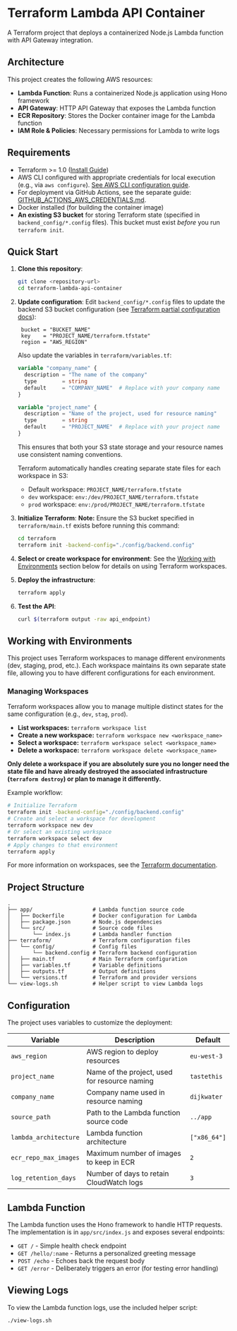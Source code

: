 # Terraform Lambda API Container

A Terraform project that deploys a containerized Node.js Lambda function with API Gateway integration.

## Architecture

This project creates the following AWS resources:

- **Lambda Function**: Runs a containerized Node.js application using Hono framework
- **API Gateway**: HTTP API Gateway that exposes the Lambda function
- **ECR Repository**: Stores the Docker container image for the Lambda function
- **IAM Role & Policies**: Necessary permissions for Lambda to write logs

## Requirements

- Terraform >= 1.0 ([Install Guide](https://developer.hashicorp.com/terraform/tutorials/aws-get-started/install-cli))
- AWS CLI configured with appropriate credentials for local execution (e.g., via `aws configure`). [See AWS CLI configuration guide](https://docs.aws.amazon.com/cli/latest/userguide/cli-configure-quickstart.html).
- For deployment via GitHub Actions, see the separate guide: [GITHUB_ACTIONS_AWS_CREDENTIALS.md](./GITHUB_ACTIONS_AWS_CREDENTIALS.md).
- Docker installed (for building the container image)
- **An existing S3 bucket** for storing Terraform state (specified in `backend_config/*.config` files). This bucket must exist *before* you run `terraform init`.

## Quick Start

1. **Clone this repository**:

   ```bash
   git clone <repository-url>
   cd terraform-lambda-api-container
   ```

2. **Update configuration**:
   Edit `backend_config/*.config` files to update the backend S3 bucket configuration (see [Terraform partial configuration docs](https://developer.hashicorp.com/terraform/language/backend#partial-configuration)):

   ```config
    bucket = "BUCKET_NAME" 
    key    = "PROJECT_NAME/terraform.tfstate"
    region = "AWS_REGION"
   ```

   Also update the variables in `terraform/variables.tf`:

   ```terraform
   variable "company_name" {
     description = "The name of the company"
     type        = string
     default     = "COMPANY_NAME"  # Replace with your company name
   }
   
   variable "project_name" {
     description = "Name of the project, used for resource naming"
     type        = string
     default     = "PROJECT_NAME"  # Replace with your project name
   }
   ```

   This ensures that both your S3 state storage and your resource names use consistent naming conventions.

   Terraform automatically handles creating separate state files for each workspace in S3:
   - Default workspace: `PROJECT_NAME/terraform.tfstate`
   - `dev` workspace: `env:/dev/PROJECT_NAME/terraform.tfstate`
   - `prod` workspace: `env:/prod/PROJECT_NAME/terraform.tfstate`

3. **Initialize Terraform**:
   **Note:** Ensure the S3 bucket specified in `terraform/main.tf` exists before running this command:

   ```bash
   cd terraform
   terraform init -backend-config="./config/backend.config"
   ```

4. **Select or create workspace for environment**:
   See the [Working with Environments](#working-with-environments) section below for details on using Terraform workspaces.

5. **Deploy the infrastructure**:

   ```bash
   terraform apply
   ```

6. **Test the API**:

   ```bash
   curl $(terraform output -raw api_endpoint)
   ```

## Working with Environments

This project uses Terraform workspaces to manage different environments (dev, staging, prod, etc.). Each workspace maintains its own separate state file, allowing you to have different configurations for each environment.

### Managing Workspaces

Terraform workspaces allow you to manage multiple distinct states for the same configuration (e.g., `dev`, `stag`, `prod`).

- **List workspaces:** `terraform workspace list`
- **Create a new workspace:** `terraform workspace new <workspace_name>`
- **Select a workspace:** `terraform workspace select <workspace_name>`
- **Delete a workspace:** `terraform workspace delete <workspace_name>`

**Only delete a workspace if you are absolutely sure you no longer need the state file and have already destroyed the associated infrastructure (`terraform destroy`) or plan to manage it differently.**


Example workflow:

```bash
# Initialize Terraform
terraform init -backend-config="./config/backend.config"
# Create and select a workspace for development
terraform workspace new dev
# Or select an existing workspace
terraform workspace select dev
# Apply changes to that environment
terraform apply
```

For more information on workspaces, see the [Terraform documentation](https://developer.hashicorp.com/terraform/language/state/workspaces).

## Project Structure

```
.
├── app/                   # Lambda function source code
│   ├── Dockerfile         # Docker configuration for Lambda
│   ├── package.json       # Node.js dependencies
│   └── src/               # Source code files
│       └── index.js       # Lambda handler function
├── terraform/             # Terraform configuration files
│   └── config/            # Config files
│       └── backend.config # Terraform backend configuration
│   ├── main.tf            # Main Terraform configuration
│   ├── variables.tf       # Variable definitions
│   ├── outputs.tf         # Output definitions
│   └── versions.tf        # Terraform and provider versions
└── view-logs.sh           # Helper script to view Lambda logs
```

## Configuration

The project uses variables to customize the deployment:

| Variable | Description | Default |
|----------|-------------|---------|
| `aws_region` | AWS region to deploy resources | `eu-west-3` |
| `project_name` | Name of the project, used for resource naming | `tastethis` |
| `company_name` | Company name used in resource naming | `dijkwater` |
| `source_path` | Path to the Lambda function source code | `../app` |
| `lambda_architecture` | Lambda function architecture | `["x86_64"]` |
| `ecr_repo_max_images` | Maximum number of images to keep in ECR | `2` |
| `log_retention_days` | Number of days to retain CloudWatch logs | `3` |

## Lambda Function

The Lambda function uses the Hono framework to handle HTTP requests. The implementation is in `app/src/index.js` and exposes several endpoints:

- `GET /` - Simple health check endpoint
- `GET /hello/:name` - Returns a personalized greeting message
- `POST /echo` - Echoes back the request body
- `GET /error` - Deliberately triggers an error (for testing error handling)

## Viewing Logs

To view the Lambda function logs, use the included helper script:

```bash
./view-logs.sh
```